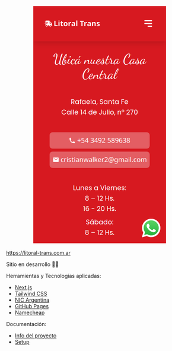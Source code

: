 <div align="center">
  <img src="https://github.com/lucasvazq/litoral-trans/blob/main/docs/screenshot.png?raw=true" alt="Image of the site in mobile version">
</div>

https://litoral-trans.com.ar

Sitio en desarrollo 👨‍💻

Herramientas y Tecnologías aplicadas:
- [Next.js](https://nextjs.org/)
- [Tailwind CSS](https://tailwindcss.com/)
- [NIC Argentina](https://nic.ar/)
- [GitHub Pages](https://pages.github.com/)
- [Namecheap](https://www.namecheap.com/)

Documentación:
- [Info del proyecto](/docs/INFO_DEL_PROYECTO.md)
- [Setup](/docs/SETUP.md)
